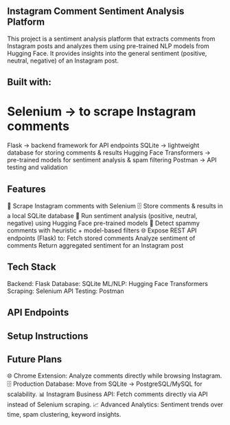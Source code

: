 ## Instagram Comment Sentiment Analysis Platform

This project is a sentiment analysis platform that extracts comments from Instagram posts and analyzes them using pre-trained NLP models from Hugging Face. It provides insights into the general sentiment (positive, neutral, negative) of an Instagram post.

## Built with:
# Selenium → to scrape Instagram comments
Flask → backend framework for API endpoints
SQLite → lightweight database for storing comments & results
Hugging Face Transformers → pre-trained models for sentiment analysis & spam filtering
Postman → API testing and validation

## Features
🔎 Scrape Instagram comments with Selenium
🗄️ Store comments & results in a local SQLite database
🤖 Run sentiment analysis (positive, neutral, negative) using Hugging Face pre-trained models
🛑 Detect spammy comments with heuristic + model-based filters
🌐 Expose REST API endpoints (Flask) to:
  Fetch stored comments
  Analyze sentiment of comments
  Return aggregated sentiment for an Instagram post

## Tech Stack
Backend: Flask
Database: SQLite
ML/NLP: Hugging Face Transformers
Scraping: Selenium
API Testing: Postman

## API Endpoints

## Setup Instructions

## Future Plans
🌐 Chrome Extension: Analyze comments directly while browsing Instagram.
🗄️ Production Database: Move from SQLite → PostgreSQL/MySQL for scalability.
📊 Instagram Business API: Fetch comments directly via API instead of Selenium scraping.
📈 Advanced Analytics: Sentiment trends over time, spam clustering, keyword insights.
